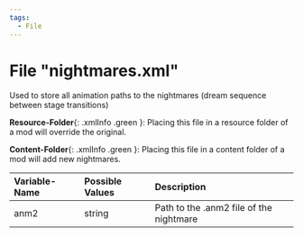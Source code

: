 ```yaml
---
tags:
  - File
---
```

# File "nightmares.xml"

Used to store all animation paths to the nightmares (dream sequence between stage transitions)

**Resource-Folder**{: .xmlInfo .green }: Placing this file in a resource folder of a mod will override the original.

**Content-Folder**{: .xmlInfo .green }: Placing this file in a content folder of a mod will add new nightmares.


| Variable-Name | Possible Values | Description |
|:--|:--|:--|
|anm2|string|Path to the .anm2 file of the nightmare|